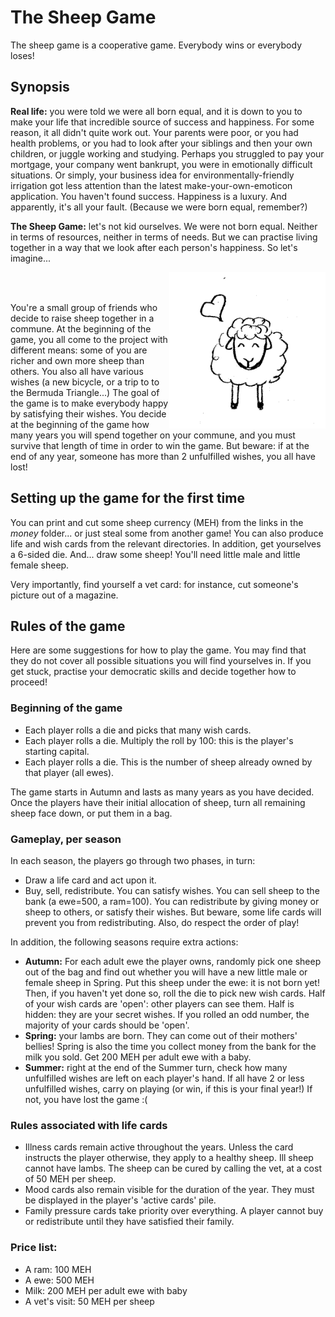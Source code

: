# The Sheep Game

The sheep game is a cooperative game. Everybody wins or everybody loses!

## Synopsis 

**Real life:** you were told we were all born equal, and it is down to you to make your life that incredible source of success and happiness. For some reason, it all didn't quite work out. Your parents were poor, or you had health problems, or you had to look after your siblings and then your own children, or juggle working and studying. Perhaps you struggled to pay your mortgage, your company went bankrupt, you were in emotionally difficult situations. Or simply, your business idea for environmentally-friendly irrigation got less attention than the latest make-your-own-emoticon application. You haven't found success. Happiness is a luxury. And apparently, it's all your fault. (Because we were born equal, remember?)

**The Sheep Game:** let's not kid ourselves. We were not born equal. Neither in terms of resources, neither in terms of needs. But we can practise living together in a way that we look after each person's happiness. So let's imagine...

<img style="width: 250px; height: 250px;" alt="The sheep game" src="img/ram.png" align="right"><br>

<br>
You're a small group of friends who decide to raise sheep together in a commune. At the beginning of the game, you all come to the project with different means: some of you are richer and own more sheep than others. You also all have various wishes (a new bicycle, or a trip to to the Bermuda Triangle...) The goal of the game is to make everybody happy by satisfying their wishes. You decide at the beginning of the game how many years you will spend together on your commune, and you must survive that length of time in order to win the game. But beware: if at the end of any year, someone has more than 2 unfulfilled wishes, you all have lost!


## Setting up the game for the first time

You can print and cut some sheep currency (MEH) from the links in the *money* folder... or just steal some from another game! You can also produce life and wish cards from the relevant directories. In addition, get yourselves a 6-sided die. And... draw some sheep! You'll need little male and little female sheep.

Very importantly, find yourself a vet card: for instance, cut someone's picture out of a magazine.


## Rules of the game

Here are some suggestions for how to play the game. You may find that they do not cover all possible situations you will find yourselves in. If you get stuck, practise your democratic skills and decide together how to proceed!

### Beginning of the game

* Each player rolls a die and picks that many wish cards.
* Each player rolls a die. Multiply the roll by 100: this is the player's starting capital.
* Each player rolls a die. This is the number of sheep already owned by that player (all ewes).

The game starts in Autumn and lasts as many years as you have decided. Once the players have their initial allocation of sheep, turn all remaining sheep face down, or put them in a bag.

### Gameplay, per season

In each season, the players go through two phases, in turn:

* Draw a life card and act upon it.
* Buy, sell, redistribute. You can satisfy wishes. You can sell sheep to the bank (a ewe=500, a ram=100). You can redistribute by giving money or sheep to others, or satisfy their wishes. But beware, some
life cards will prevent you from redistributing. Also, do respect the order of play!

In addition, the following seasons require extra actions:

* **Autumn:** For each adult ewe the player owns, randomly pick one sheep out of the bag and find out whether you will have a new little male or female sheep in Spring. Put this sheep under the ewe: it is not born yet! Then, if you haven't yet done so, roll the die to pick new wish cards. Half of your wish cards are 'open': other players can see them. Half is hidden: they are your secret wishes. If you rolled an odd number, the majority of your cards should be 'open'.
* **Spring:** your lambs are born. They can come out of their mothers' bellies! Spring is also the time you collect money from the bank for the milk you sold. Get 200 MEH per adult ewe with a baby.
* **Summer:** right at the end of the Summer turn, check how many unfulfilled wishes are left on each player's hand. If all have 2 or less unfulfilled wishes, carry on playing (or win, if this is your
final year!) If not, you have lost the game :(

### Rules associated with life cards

* Illness cards remain active throughout the years. Unless the card instructs the player otherwise, they apply to a healthy sheep. Ill sheep cannot have lambs. The sheep can be cured by calling the vet, at a cost of 50 MEH per sheep.
* Mood cards also remain visible for the duration of the year. They must be displayed in the player's 'active cards' pile.
* Family pressure cards take priority over everything. A player cannot buy or redistribute until they have satisfied their family.


### Price list:

* A ram: 100 MEH
* A ewe: 500 MEH
* Milk: 200 MEH per adult ewe with baby
* A vet's visit: 50 MEH per sheep


